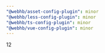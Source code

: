 ```yaml
---
"@webhb/asset-config-plugin": minor
"@webhb/less-config-plugin": minor
"@webhb/ts-config-plugin": minor
"@webhb/vue-config-plugin": minor
---
```


12

